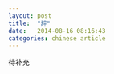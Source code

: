 ```yaml
---
layout: post
title:  "辞"
date:   2014-08-16 08:16:43
categories: chinese article
---
```


待补充

[jekyll-gh]: https://github.com/jekyll/jekyll
[jekyll]:    http://jekyllrb.com
